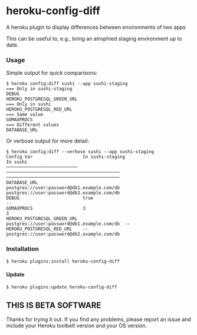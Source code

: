 # heroku-config-diff

A heroku plugin to display differences between environments of two apps

This can be useful to, e.g., bring an atrophied staging environment up
to date.

### Usage

Simple output for quick comparisons:

```console
$ heroku config:diff sushi --app sushi-staging
=== Only in sushi-staging
DEBUG
HEROKU_POSTGRESQL_GREEN_URL
=== Only in sushi
HEROKU_POSTGRESQL_RED_URL
=== Same value
GOMAXPROCS
=== Different values
DATABASE_URL
```

Or verbose output for more detail:

```console
$ heroku config:diff --verbose sushi --app sushi-staging
Config Var                   In sushi-staging                             In sushi
───────────────────────────  ───────────────────────────────────────────  ───────────────────────────────────────────
DATABASE_URL                 postgres://user:password@db1.example.com/db  postgres://user:password@db2.example.com/db
DEBUG                        true                                         --
GOMAXPROCS                   3                                            3
HEROKU_POSTGRESQL_GREEN_URL  postgres://user:password@db1.example.com/db  --
HEROKU_POSTGRESQL_RED_URL    --                                           postgres://user:password@db2.example.com/db
```

### Installation

```bash
$ heroku plugins:install heroku-config-diff
```

#### Update

```bash
$ heroku plugins:update heroku-config-diff
```

## THIS IS BETA SOFTWARE

Thanks for trying it out. If you find any problems, please report an
issue and include your Heroku toolbelt version and your OS version.
